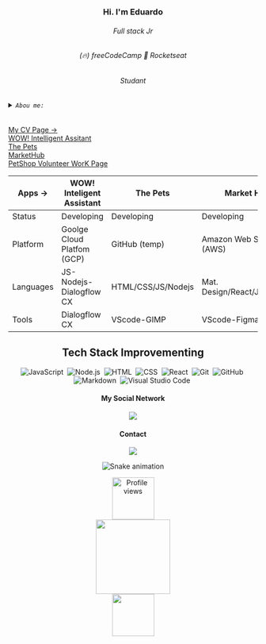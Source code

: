 <h3 align="center"> Hi. I'm Eduardo</h3>
<h6 align="center"> Full stack Jr</h6>
<h6 align="center">  (🔥) freeCodeCamp    🚀 Rocketseat</h6> 
<h6 align="center"> Studant</h6>

###### <details><summary>``` Abou me: ```</summary> <br> I am currently acquiring front and back-end knoledge, while looking for own and third-party applications solutions. <br>Learning CSS, JavaScript, MDL, Git and AWS.<br>Looking to collaborate on entry-level solutions applications.<br>Looking for help with a Jr. programmer vacancy!<br>And I've worked on an international cruise ship as a waiter.<br>What else would you like to know? <a href = "mailto:eduardorodrigues23@gmail.com">mail me here</a> <br></details>

<a align="center" href="https://eduhrodrigues.github.io/EduhRodrigues/#">My CV Page → </a><br>
<a align="center" href="https://eduhrodrigues.github.io/EduhRodrigues/#">WOW! Intelligent Assitant</a><br>
<a align="center" href="https://eduhrodrigues.github.io/">The Pets</a><br>
<a align="center" href="https://eduhrodrigues.github.io/EduhRodrigues/#">MarketHub</a><br>
<a align="center" href="https://eduhrodrigues.github.io/PetShop_VolunteerWorK/">PetShop Volunteer WorK Page</a><br>

| Apps -> | WOW! Inteligent Assistant | The Pets | Market Hub |
|--- |--- |--- |--- |
| Status | Developing | Developing | Developing
| Platform | Goolge Cloud Platfom (GCP) | GitHub (temp) | Amazon Web Services (AWS)
| Languages | JS-Nodejs-Dialogflow CX | HTML/CSS/JS/Nodejs | Mat. Design/React/JS/Nodejs
| Tools | Dialogflow CX | VScode-GIMP | VScode-Figma-GIMP

 <div align="center">

## Tech Stack Improvementing

![JavaScript](https://img.shields.io/badge/-JavaScript-05122A?style=flat&logo=javascript)&nbsp;
![Node.js](https://img.shields.io/badge/-Node.js-05122A?style=flat&logo=node.js)&nbsp;
![HTML](https://img.shields.io/badge/-HTML-05122A?style=flat&logo=HTML5)&nbsp;
![CSS](https://img.shields.io/badge/-CSS-05122A?style=flat&logo=CSS3&logoColor=1572B6)&nbsp;
![React](https://img.shields.io/badge/-React-05122A?style=flat&logo=react)&nbsp;
![Git](https://img.shields.io/badge/-Git-05122A?style=flat&logo=git)&nbsp;
![GitHub](https://img.shields.io/badge/-GitHub-05122A?style=flat&logo=github)&nbsp;
![Markdown](https://img.shields.io/badge/-Markdown-05122A?style=flat&logo=markdown)&nbsp;
![Visual Studio Code](https://img.shields.io/badge/-Visual%20Studio%20Code-05122A?style=flat&logo=visual-studio-code&logoColor=007ACC)&nbsp;
  </div>
  
   <div align="center"> 
  
  #### My Social Network
  
   <a href="https://www.linkedin.com/in/eduardo-rodrigues-2b9462229" target="_blank"><img src="https://img.shields.io/badge/-LinkedIn-%230077B5?style=for-the-badge&logo=linkedin&logoColor=white" target="_blank"></a> 
    
   <div align="center"> 
  
  #### Contact 
 <a href = "mailto:eduardorodrigues23@gmail.com"><img src="https://img.shields.io/badge/-Gmail-%23333?style=for-the-badge&logo=gmail&logoColor=white" target="_blank"></a>
 
 </div>
 
   ![Snake animation](https://github.com/EduhRodrigues/EduhRodrigues/blob/output/github-contribution-grid-snake.svg)
 
 <img align="center" src="https://komarev.com/ghpvc/?username=EduhRodrigues&color=blue" width="85px" alt="Profile views" /> 
 <div align="center">
  <a href="https://github.com/EduhRodrigues">
  <img height="150em" src="https://github-readme-stats.vercel.app/api?username=EduhRodrigues&show_icons=true&theme=algolia&include_all_commits=true&count_private=true"/><br>
  <img height="85em" src="https://github-readme-stats.vercel.app/api/top-langs/?username=EduhRodrigues&layout=compact&langs_count=7&theme=algolia"/>
</div>
  
